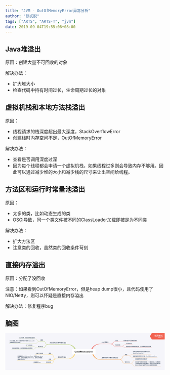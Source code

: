 ```yaml
---
title: "JVM - OutOfMemoryError异常分析"
author: "颇忒脱"
tags: ["ARTS", "ARTS-T", "jvm"]
date: 2019-09-04T19:55:08+08:00
---
```


<!--more-->

## Java堆溢出

原因：创建大量不可回收的对象

解决办法：

* 扩大堆大小
* 检查代码中持有时间过长，生命周期过长的对象

## 虚拟机栈和本地方法栈溢出

原因：

* 线程请求的栈深度超出最大深度，StackOverflowError
* 创建栈时内存空间不足，OutOfMemoryError

解决办法：

* 查看是否调用深度过深
* 因为每个线程都会申请一个虚拟机栈，如果线程过多则会导致内存不够用。因此可以通过减少堆的大小和减少栈的尺寸来让出空间给线程。

## 方法区和运行时常量池溢出

原因：

* 太多的类，比如动态生成的类
* OSGi导致，同一个类文件被不同的ClassLoader加载即被是为不同类

解决办法：

* 扩大方法区
* 注意类的回收，虽然类的回收条件苛刻

## 直接内存溢出

原因：分配了没回收

注意：如果看到OutOfMemoryError，但是heap dump很小，且代码使用了NIO/Netty，则可以怀疑是直接内存溢出

解决办法：修复程序bug

## 脑图

<img src="cases.png" style="zoom:50%" />